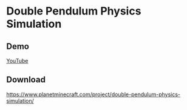 # Double Pendulum Physics Simulation

## Demo
[YouTube](https://youtu.be/cchJOxrStrs) 

## Download
https://www.planetminecraft.com/project/double-pendulum-physics-simulation/